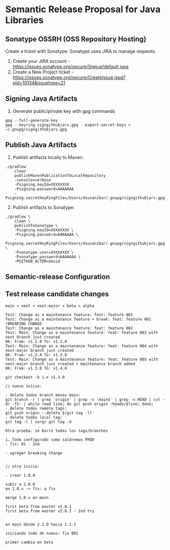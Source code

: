 # Semantic Release Proposal for Java Libraries

## Sonatype OSSRH (OSS Repository Hosting)

Create a ticket with Sonatype: Sonatype uses JIRA to manage requests.

1. Create your JIRA account - https://issues.sonatype.org/secure/Signup!default.jspa
2. Create a New Project ticket - https://issues.sonatype.org/secure/CreateIssue.jspa?pid=10134&issuetype=21

## Signing Java Artifacts

1. Generate public/private key with gpg commands

```shell
gpg --full-generate-key
gpg --keyring signgithubjars.gpg --export-secret-keys > ~/.gnupg/signgithubjars.gpg
```

## Publish Java Artifacts

1. Publish artifacts locally to Maven:
```shell
./gradlew
    clean
    publishMavenPublicationToLocalRepository
    -console=verbose
    -Psigning.keyId=XXXXXXXX
    -Psigning.password=AAAAAAA
    -Psigning.secretKeyRingFile=/Users/dsusanibar/.gnupg/signgithubjars.gpg
```

2. Publish artifacts to Sonatype:
```shell
./gradlew \
    clean \
    publishToSonatype \
    -Psigning.keyId=XXXXXXXX \
    -Psigning.password=AAAAAAA \
    -Psigning.secretKeyRingFile=/Users/dsusanibar/.gnupg/signgithubjars.gpg \
    -Psonatype.user=XXXXXXXX \
    -Psonatype.password=AAAAAAA \
    -PGITHUB_ACTOR=david
```

## Semantic-release Configuration


## Test release candidate changes

```shell
main < next < next-major < beta < alpha

Test: Change as a maintenance feature: feat: feature 001
Test: Change as a maintenance feature + break: feat: feature 001 !BREAKING CHANGE
Test: Change as a maintenance feature: feat: feature 002
Test: Main: Change as a maintenance feature: feat: feature 003 with next branch just created
OK: From: v1.1.0 To: v1.2.0
Test: Main: Change as a maintenance feature: feat: feature 004 with next-major branch just created
OK: From: v1.2.0 To: v1.3.0
Test: Main: Change as a maintenance feature: feat: feature 005 with next-major branch just created + maintenance branch added
OK: From: v1.3.0 To: v1.4.0

git checkout -b 1.x v1.3.0

// nuevo inicio:

- delete todos branch menos main:
git branch -r | grep 'origin' | grep -v 'main$' | grep -v HEAD | cut -d/ -f2- | while read line; do git push origin :heads/$line; done;
- delete todos remote tags:
git push origin --delete $(git tag -l)
- delete todos local tag:
git tag -l | xargs git tag -d

Otra prueba. se borro todos los tags/branches

1. Todo configurado como saldremos PROD
- fix: 01 - 2nd

- agregar breaking change


// otro inicio:

- crear 1.0.0

subir a 2.0.0
en 1.0.x -> fix: a fix

merge 1.0.x en main

first beta from master v2.0.1
first beta from master v2.0.1 - 2nd try


en main desde 2.1.0 hacia 2.1.1

iniciando todo de nuevo: fix 001

primer cambio en beta

```
